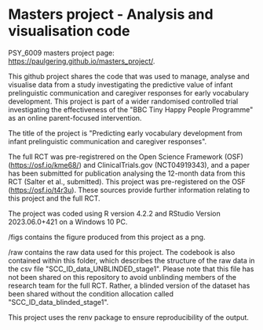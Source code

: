 # Masters project - Analysis and visualisation code 
PSY_6009 masters project page: <https://paulgering.github.io/masters_project/>. 

This github project shares the code that was used to manage, analyse and visualise data from a study investigating the predictive value of infant prelinguistic communication and caregiver responses for early vocabulary development. This project is part of a wider randomised controlled trial investigating the effectiveness of the "BBC Tiny Happy People Programme" as an online parent-focused intervention.

The title of the project is "Predicting early vocabulary development from infant prelinguistic communication and caregiver responses". 

The full RCT was pre-registrered on the Open Science Framework (OSF) (<https://osf.io/kme68/>) and ClinicalTrials.gov (NCT04919343), and a paper has been submitted for publication analysing the 12-month data from this RCT (Salter et al., submitted). This project was pre-registered on the OSF (<https://osf.io/t4r3u>). These sources provide further information relating to this project and the full RCT. 

The project was coded using R version 4.2.2 and RStudio Version 2023.06.0+421 on a Windows 10 PC.

/figs contains the figure produced from this project as a png. 

/raw contains the raw data used for this project. The codebook is also contained within this folder, which describes the structure of the raw data in the csv file "SCC_ID_data_UNBLINDED_stage1". Please note that this file has not been shared on this repository to avoid unblinding members of the research team for the full RCT. Rather, a blinded version of the dataset has been shared without the condition allocation called "SCC_ID_data_blinded_stage1". 

This project uses the renv package to ensure reproducibility of the output. 
